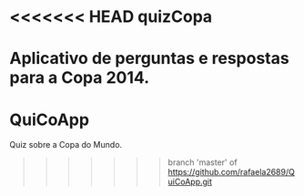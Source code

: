 <<<<<<< HEAD
quizCopa
========

Aplicativo de perguntas e respostas para a Copa 2014.
=======
QuiCoApp
========

Quiz sobre a Copa do Mundo.
>>>>>>> branch 'master' of https://github.com/rafaela2689/QuiCoApp.git
